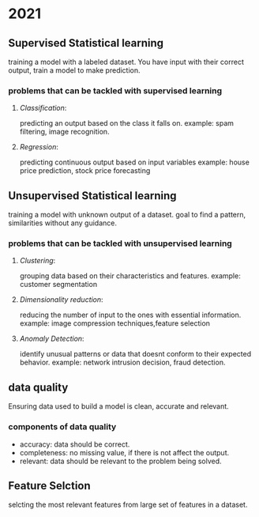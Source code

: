 # 2021

## Supervised Statistical learning

training a model with a labeled dataset. You have input with their correct output, train a model to make prediction.

### problems that can be tackled with supervised learning

1. *Classification*:

    predicting an output based on the class it falls on.
    example: spam filtering, image recognition.

2. *Regression*:

    predicting continuous output based on input variables
    example: house price prediction, stock price forecasting

## Unsupervised Statistical learning

training a model with unknown output of a dataset. goal to find a pattern, similarities without any guidance.

### problems that can be tackled with unsupervised learning

1. *Clustering*:

    grouping data based on their characteristics and features.
    example: customer segmentation

2. *Dimensionality reduction*:

    reducing the number of input to the ones with essential information.
    example: image compression techniques,feature selection

3. *Anomaly Detection*:

    identify unusual patterns or data that doesnt conform to their expected behavior.
    example: network intrusion decision, fraud detection.

## data quality

Ensuring data used to build a model is clean, accurate and relevant.

### components of data quality

* accuracy: data should be correct.
* completeness: no missing value, if there is not affect the output.
* relevant: data should be relevant to the problem being solved.

## Feature Selction

selcting the most relevant features from large set of features in a dataset.
